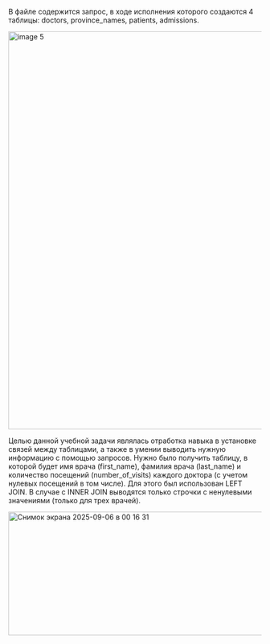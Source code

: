 В файле содержится запрос, в ходе исполнения которого создаются 4 таблицы: doctors, province_names, patients, admissions.

<img width="828" height="792" alt="image 5" src="https://github.com/user-attachments/assets/d55b92c8-b48b-41f1-907a-1a9cf825d56d" />

Целью данной учебной задачи являлась отработка навыка в установке связей между таблицами, а также в умении выводить нужную информацию с помощью запросов.
Нужно было получить таблицу, в которой будет имя врача (first_name), фамилия врача (last_name) и количество посещений (number_of_visits) каждого доктора (с учетом нулевых посещений в том числе). 
Для этого был использован LEFT JOIN. В случае с INNER JOIN выводятся только строчки с ненулевыми значениями (только для трех врачей).

<img width="774" height="246" alt="Снимок экрана 2025-09-06 в 00 16 31" src="https://github.com/user-attachments/assets/8e760167-c8ec-4626-8b68-f65efda00d9d" />
